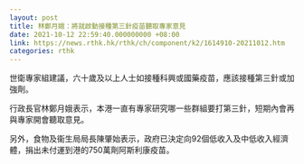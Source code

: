 ```yaml
---
layout: post
title: 林鄭月娥：將就啟動接種第三針疫苗聽取專家意見
date: 2021-10-12 22:59:40.000000000 +08:00
link: https://news.rthk.hk/rthk/ch/component/k2/1614910-20211012.htm
categories: rthk
---
```


世衛專家組建議，六十歲及以上人士如接種科興或國藥疫苗，應該接種第三針或加強劑。

行政長官林鄭月娥表示，本港一直有專家研究哪一些群組要打第三針，短期內會再與專家開會聽取意見。

另外，食物及衞生局局長陳肇始表示，政府已決定向92個低收入及中低收入經濟體，捐出未付運到港的750萬劑阿斯利康疫苗。
